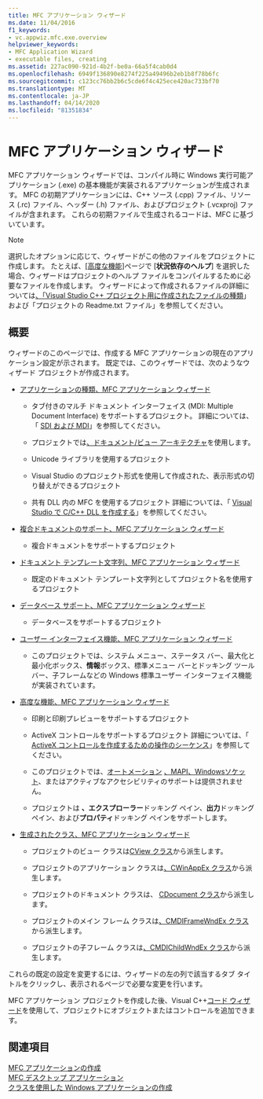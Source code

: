 ```yaml
---
title: MFC アプリケーション ウィザード
ms.date: 11/04/2016
f1_keywords:
- vc.appwiz.mfc.exe.overview
helpviewer_keywords:
- MFC Application Wizard
- executable files, creating
ms.assetid: 227ac090-921d-4b2f-be0a-66a5f4cab0d4
ms.openlocfilehash: 6949f136890e8274f225a49496b2eb1b8f78b6fc
ms.sourcegitcommit: c123cc76bb2b6c5cde6f4c425ece420ac733bf70
ms.translationtype: MT
ms.contentlocale: ja-JP
ms.lasthandoff: 04/14/2020
ms.locfileid: "81351834"
---
```

# <a name="mfc-application-wizard"></a>MFC アプリケーション ウィザード

MFC アプリケーション ウィザードでは、コンパイル時に Windows 実行可能アプリケーション (.exe) の基本機能が実装されるアプリケーションが生成されます。 MFC の初期アプリケーションには、C++ ソース (.cpp) ファイル、リソース (.rc) ファイル、ヘッダー (.h) ファイル、およびプロジェクト (.vcxproj) ファイルが含まれます。 これらの初期ファイルで生成されるコードは、MFC に基づいています。

> [!NOTE]
> 選択したオプションに応じて、ウィザードがこの他のファイルをプロジェクトに作成します。 たとえば、[[高度な機能]](../../mfc/reference/advanced-features-mfc-application-wizard.md)ページで [**状況依存のヘルプ**] を選択した場合、ウィザードはプロジェクトのヘルプ ファイルをコンパイルするために必要なファイルを作成します。 ウィザードによって作成されるファイルの詳細については[、「Visual Studio C++ プロジェクト用に作成されたファイルの種類](../../build/reference/file-types-created-for-visual-cpp-projects.md)」および「プロジェクトの Readme.txt ファイル」を参照してください。

## <a name="overview"></a>概要

ウィザードのこのページでは、作成する MFC アプリケーションの現在のアプリケーション設定が示されます。 既定では、このウィザードでは、次のようなウィザード プロジェクトが作成されます。

- [アプリケーションの種類、MFC アプリケーション ウィザード](../../mfc/reference/application-type-mfc-application-wizard.md)

  - タブ付きのマルチ ドキュメント インターフェイス (MDI: Multiple Document Interface) をサポートするプロジェクト。 詳細については、「 [SDI および MDI](../../mfc/sdi-and-mdi.md)」を参照してください。

  - プロジェクトでは[、ドキュメント/ビュー アーキテクチャ](../../mfc/document-view-architecture.md)を使用します。

  - Unicode ライブラリを使用するプロジェクト

  - Visual Studio のプロジェクト形式を使用して作成された、表示形式の切り替えができるプロジェクト

  - 共有 DLL 内の MFC を使用するプロジェクト 詳細については、「 [Visual Studio で C/C++ DLL を作成する](../../build/dlls-in-visual-cpp.md)」を参照してください。

- [複合ドキュメントのサポート、MFC アプリケーション ウィザード](../../mfc/reference/compound-document-support-mfc-application-wizard.md)

  - 複合ドキュメントをサポートするプロジェクト

- [ドキュメント テンプレート文字列、MFC アプリケーション ウィザード](../../mfc/reference/document-template-strings-mfc-application-wizard.md)

  - 既定のドキュメント テンプレート文字列としてプロジェクト名を使用するプロジェクト

- [データベース サポート、MFC アプリケーション ウィザード](../../mfc/reference/database-support-mfc-application-wizard.md)

  - データベースをサポートするプロジェクト

- [ユーザー インターフェイス機能、MFC アプリケーション ウィザード](../../mfc/reference/user-interface-features-mfc-application-wizard.md)

  - このプロジェクトでは、システム メニュー、ステータス バー、最大化と最小化ボックス、**情報**ボックス、標準メニュー バーとドッキング ツールバー、子フレームなどの Windows 標準ユーザー インターフェイス機能が実装されています。

- [高度な機能、MFC アプリケーション ウィザード](../../mfc/reference/advanced-features-mfc-application-wizard.md)

  - 印刷と印刷プレビューをサポートするプロジェクト

  - ActiveX コントロールをサポートするプロジェクト 詳細については、「 [ActiveX コントロールを作成するための操作のシーケンス](../../mfc/sequence-of-operations-for-creating-activex-controls.md)」を参照してください。

  - このプロジェクトでは、[オートメーション](../../mfc/automation.md) [、MAPI、Windows](../../mfc/mapi-support-in-mfc.md)[ソケット](../../mfc/windows-sockets-in-mfc.md)、またはアクティブなアクセシビリティのサポートは提供されません。

  - プロジェクトは **、エクスプローラー**ドッキング ペイン、**出力**ドッキング ペイン、および**プロパティ**ドッキング ペインをサポートします。

- [生成されたクラス、MFC アプリケーション ウィザード](../../mfc/reference/generated-classes-mfc-application-wizard.md)

  - プロジェクトのビュー クラスは[CView クラス](../../mfc/reference/cview-class.md)から派生します。

  - プロジェクトのアプリケーション クラスは[、CWinAppEx クラス](../../mfc/reference/cwinappex-class.md)から派生します。

  - プロジェクトのドキュメント クラスは、 [CDocument クラス](../../mfc/reference/cdocument-class.md)から派生します。

  - プロジェクトのメイン フレーム クラスは[、CMDIFrameWndEx クラス](../../mfc/reference/cmdiframewndex-class.md)から派生します。

  - プロジェクトの子フレーム クラスは[、CMDIChildWndEx クラス](../../mfc/reference/cmdichildwndex-class.md)から派生します。

これらの既定の設定を変更するには、ウィザードの左の列で該当するタブ タイトルをクリックし、表示されるページで必要な変更を行います。

MFC アプリケーション プロジェクトを作成した後、Visual C++[コード ウィザード](../../ide/adding-functionality-with-code-wizards-cpp.md)を使用して、プロジェクトにオブジェクトまたはコントロールを追加できます。

## <a name="see-also"></a>関連項目

[MFC アプリケーションの作成](../../mfc/reference/creating-an-mfc-application.md)<br/>
[MFC デスクトップ アプリケーション](../../mfc/mfc-desktop-applications.md)<br/>
[クラスを使用した Windows アプリケーションの作成](../../mfc/using-the-classes-to-write-applications-for-windows.md)
